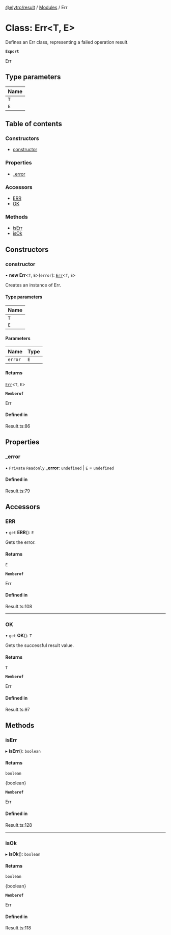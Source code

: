 [@elytro/result](../README.md) / [Modules](../modules.md) / Err

# Class: Err\<T, E\>

Defines an Err class, representing a failed operation result.

**`Export`**

Err

## Type parameters

| Name |
| :------ |
| `T` |
| `E` |

## Table of contents

### Constructors

- [constructor](Err.md#constructor)

### Properties

- [\_error](Err.md#_error)

### Accessors

- [ERR](Err.md#err)
- [OK](Err.md#ok)

### Methods

- [isErr](Err.md#iserr)
- [isOk](Err.md#isok)

## Constructors

### constructor

• **new Err**\<`T`, `E`\>(`error`): [`Err`](Err.md)\<`T`, `E`\>

Creates an instance of Err.

#### Type parameters

| Name |
| :------ |
| `T` |
| `E` |

#### Parameters

| Name | Type |
| :------ | :------ |
| `error` | `E` |

#### Returns

[`Err`](Err.md)\<`T`, `E`\>

**`Memberof`**

Err

#### Defined in

Result.ts:86

## Properties

### \_error

• `Private` `Readonly` **\_error**: `undefined` \| `E` = `undefined`

#### Defined in

Result.ts:79

## Accessors

### ERR

• `get` **ERR**(): `E`

Gets the error.

#### Returns

`E`

**`Memberof`**

Err

#### Defined in

Result.ts:108

___

### OK

• `get` **OK**(): `T`

Gets the successful result value.

#### Returns

`T`

**`Memberof`**

Err

#### Defined in

Result.ts:97

## Methods

### isErr

▸ **isErr**(): `boolean`

#### Returns

`boolean`

{boolean}

**`Memberof`**

Err

#### Defined in

Result.ts:128

___

### isOk

▸ **isOk**(): `boolean`

#### Returns

`boolean`

{boolean}

**`Memberof`**

Err

#### Defined in

Result.ts:118
